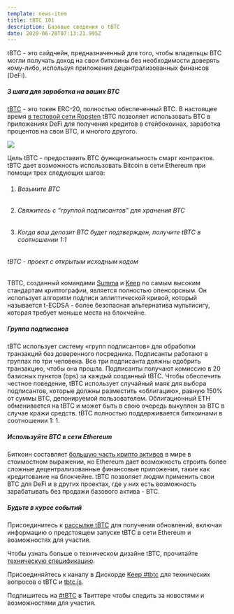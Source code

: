 ```yaml
---
template: news-item
title: tBTC 101
description: Базовые сведения о tBTC
date: 2020-06-28T07:13:21.995Z
---
```

tBTC - это сайдчейн, предназначенный для того, чтобы владельцы BTC могли получать доход на свои биткоины без необходимости доверять кому-либо, используя приложения децентрализованных финансов (DeFi).

##### 3 шага для заработка на ваших BTC

[tBTC](http://tbtc.network) - это токен ERC-20, полностью обеспеченный BTC. В настоящее время [в тестовой сети Ropsten](https://tbtc.network/news/2020-02-14-ropsten) tBTC позволяет использовать BTC в приложениях DeFi для получения кредитов в стейбокоинах, заработка процентов на свои BTC, и многого другого.

![](https://lh3.googleusercontent.com/Hcbbww1HmPmVgYNdOPMaZzaxCLfrs0tBg_HOYv-LVPRrf-wW-F4CEPTQHNC8yJZJE1HZOspoaVAZvYND9E7RYRca7FFNeHWhu1s22SHZnMjKTBhszGSdsuh6_o-R4bsC8fHJJ-Lx)

Цель tBTC - предоставить BTC функциональность смарт контрактов. tBTC дает возможность использовать Bitcoin в сети Ethereum при помощи трех следующих шагов:



1. ###### Возьмите BTC
2. ###### Свяжитесь с “группой подписантов” для хранения BTC
3. ###### Когда ваш депозит BTC будет подтвержден, получите tBTC в соотношении 1:1

###### tBTC - проект с открытым исходным кодом

TBTC, созданный командами [Summa](https://summa.one/) и [Keep](https://keep.network/) по самым высоким стандартам криптографии, является полностью опенсорсным. Он использует алгоритм подписи эллиптической кривой, который называется t-ECDSA - более безопасная альтернатива мультисигу, которая требует меньше места на блокчейне.

##### Группа подписанов

tBTC использует систему «групп подписантов» для обработки транзакций без доверенного посредника. Подписанты работают в группах по три человека. Все три подписанта должны одобрить транзакцию, чтобы она прошла. Подписанты получают комиссию в 20 базисных пунктов (bps) за каждый созданный tBTC. Чтобы обеспечить честное поведение, tBTC использует случайный маяк для выбора подписантов, которые должны разместить «облигацию», равную 150% от суммы BTC, депонируемой пользователем. Облигационный ETH обменивается на tBTC и может быть в свою очередь выкуплен за BTC в случае кражи средств. tBTC полностью поддерживается биткоинами в соотношении 1: 1.

##### Используйте BTC в сети Ethereum

Биткоин составляет [большую часть крипто активов](https://coinmarketcap.com/charts/) в мире в стоимостном выражении, но Ethereum дает возможность строить более сложные децентрализованные финансовые приложения, такие как кредитование на блокчейне. tBTC позволяет людям применить свои BTC для DeFi и в других проектах, где у них есть возможность зарабатывать без продажи базового актива - BTC.

##### Будьте в курсе событий

Присоединитесь к [рассылке tBTC](https://tbtc.network/#mailing-list) для получения обновлений, включая информацию о предстоящем запуске tBTC в сети Ethereum и возможностях для участия.

Чтобы узнать больше о техническом дизайне tBTC, прочитайте [техническую спецификацию](http://docs.keep.network/tbtc/index.pdf). 

Присоединяйтесь к каналу в Дискорде [Keep #tbtc](https://discord.com/invite/threshold?ref=tbtc.network) для технических вопросов о tBTC и [tbtc.js](https://tbtc.network/news/2020-02-14-announcing-tbtc-js).

Подпишитесь на [\#tBTC](https://twitter.com/hashtag/tBTC) в Твиттере чтобы следить за новостями и возможностями для участия.
